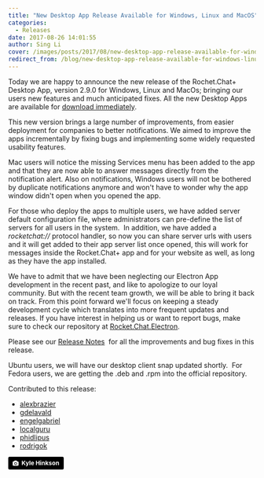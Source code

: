 ```yaml
---
title: "New Desktop App Release Available for Windows, Linux and MacOS"
categories:
  - Releases
date: 2017-08-26 14:01:55
author: Sing Li
cover: /images/posts/2017/08/new-desktop-app-release-available-for-windows-linux-and-macos/cover-desktop-release.jpg
redirect_from: /blog/new-desktop-app-release-available-for-windows-linux-and-macos
---
```


Today we are happy to announce the new release of the Rochet.Chat+ Desktop App, version 2.9.0 for Windows, Linux and MacOs; bringing our users new features and much anticipated fixes. All the new Desktop Apps are available for [download immediately](https://rocket.chat/download).

This new version brings a large number of improvements, from easier deployment for companies to better notifications. We aimed to improve the apps incrementally by fixing bugs and implementing some widely requested usability features.

Mac users will notice the missing Services menu has been added to the app and that they are now able to answer messages directly from the notification alert. Also on notifications, Windows users will not be bothered by duplicate notifications anymore and won't have to wonder why the app window didn't open when you opened the app.

For those who deploy the apps to multiple users, we have added server default configuration file, where administrators can pre-define the list of servers for all users in the system.  In addition, we have added a _rocketchat://_ protocol handler, so now you can share server urls with users and it will get added to their app server list once opened, this will work for messages inside the Rocket.Chat+ app and for your website as well, as long as they have the app installed.

We have to admit that we have been neglecting our Electron App development in the recent past, and like to apologize to our loyal community. But with the recent team growth, we will be able to bring it back on track. From this point forward we'll focus on keeping a steady development cycle which translates into more frequent updates and releases. If you have interest in helping us or want to report bugs, make sure to check our repository at [Rocket.Chat.Electron](https://github.com/RocketChat/Rocket.Chat.Electron).

Please see our [Release Notes](https://github.com/RocketChat/Rocket.Chat.Electron/releases/tag/2.9.0)  for all the improvements and bug fixes in this release.

Ubuntu users, we will have our desktop client snap updated shortly.  For Fedora users, we are getting the .deb and .rpm into the official repository. 

Contributed to this release:

*   [alexbrazier](https://github.com/alexbrazier)   
*   [gdelavald](https://github.com/gdelavald)     
*   [engelgabriel](https://github.com/engelgabriel)   
*   [localguru]( https://github.com/localguru)    
*   [phidlipus](https://github.com/phidlipus)  
*   [rodrigok](https://github.com/rodrigok)   

<a style="background-color:black;color:white;text-decoration:none;padding:4px 6px;font-family:-apple-system, BlinkMacSystemFont, &quot;San Francisco&quot;, &quot;Helvetica Neue&quot;, Helvetica, Ubuntu, Roboto, Noto, &quot;Segoe UI&quot;, Arial, sans-serif;font-size:12px;font-weight:bold;line-height:1.2;display:inline-block;border-radius:3px;" href="https://unsplash.com/@kajhinkson?utm_medium=referral&amp;utm_campaign=photographer-credit&amp;utm_content=creditBadge" target="_blank" rel="noopener noreferrer" title="Download free do whatever you want high-resolution photos from Kyle Hinkson"><span style="display:inline-block;padding:2px 3px;"><svg xmlns="http://www.w3.org/2000/svg" style="height:12px;width:auto;position:relative;vertical-align:middle;top:-1px;fill:white;" viewBox="0 0 32 32"><title>unsplash-logo</title><path d="M20.8 18.1c0 2.7-2.2 4.8-4.8 4.8s-4.8-2.1-4.8-4.8c0-2.7 2.2-4.8 4.8-4.8 2.7.1 4.8 2.2 4.8 4.8zm11.2-7.4v14.9c0 2.3-1.9 4.3-4.3 4.3h-23.4c-2.4 0-4.3-1.9-4.3-4.3v-15c0-2.3 1.9-4.3 4.3-4.3h3.7l.8-2.3c.4-1.1 1.7-2 2.9-2h8.6c1.2 0 2.5.9 2.9 2l.8 2.4h3.7c2.4 0 4.3 1.9 4.3 4.3zm-8.6 7.5c0-4.1-3.3-7.5-7.5-7.5-4.1 0-7.5 3.4-7.5 7.5s3.3 7.5 7.5 7.5c4.2-.1 7.5-3.4 7.5-7.5z"></path></svg></span><span style="display:inline-block;padding:2px 3px;">Kyle Hinkson</span></a>
